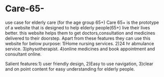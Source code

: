 # Care-65-
use case for elderly care (for the age group 65+)
Care 65+ is the prototype of a website that is designed to help elderly people(65+) live their lives better.
this website helps them to get doctors,consultation and medicines delivered to their doorstep.
Apart from these features they can use this website for below purpose:
1)Home nursing services.
2)24 hr abmulance service.
3)physotherapist.
4)online medicines and book appointment and consultant online.

Salient features:1) user friendly design, 2)Easy to use navigation, 3)clear and on point content for easy understanding for elderly people.

